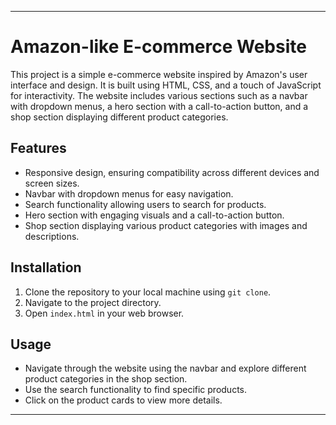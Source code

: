 
---

# Amazon-like E-commerce Website

This project is a simple e-commerce website inspired by Amazon's user interface and design. It is built using HTML, CSS, and a touch of JavaScript for interactivity. The website includes various sections such as a navbar with dropdown menus, a hero section with a call-to-action button, and a shop section displaying different product categories.

## Features

- Responsive design, ensuring compatibility across different devices and screen sizes.
- Navbar with dropdown menus for easy navigation.
- Search functionality allowing users to search for products.
- Hero section with engaging visuals and a call-to-action button.
- Shop section displaying various product categories with images and descriptions.

## Installation

1. Clone the repository to your local machine using `git clone`.
2. Navigate to the project directory.
3. Open `index.html` in your web browser.

## Usage

- Navigate through the website using the navbar and explore different product categories in the shop section.
- Use the search functionality to find specific products.
- Click on the product cards to view more details.


---

